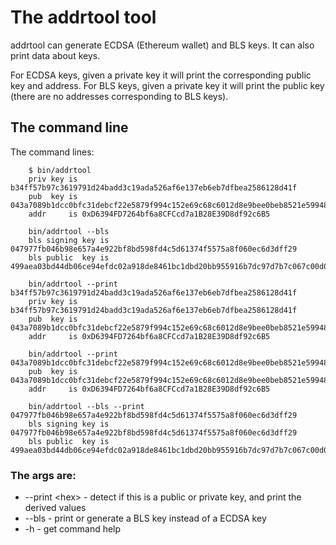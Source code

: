 # The addrtool tool

addrtool can generate ECDSA (Ethereum wallet) and BLS keys.  It can also print data about keys.

For ECDSA keys, given a private key it will print the corresponding public key and address.  For BLS 
keys, given a private key it will print the public key (there are no addresses corresponding to
BLS keys).

## The command line
The command lines:

        $ bin/addrtool
        priv key is b34ff57b97c3619791d24badd3c19ada526af6e137eb6eb7dfbea2586128d41f
        pub  key is 043a7089b1dcc0bfc31debcf22e5879f994c152e69c68c6012d8e9bee0beb8521e599483cc423c282d074019e2ac8df309d90af203ddf1de90bf2d36b77b4949d5
        addr     is 0xD6394FD7264bf6a8CFCcd7a1B28E39D8df92c6B5

        bin/addrtool --bls
        bls signing key is 047977fb046b98e657a4e922bf8bd598fd4c5d61374f5575a8f060ec6d3dff29
        bls public  key is 499aea03bd44db06ce94efdc02a918de8461bc1dbd20bb955916b7dc97d7b7c067c00d019f7cf214d7be803ac02b2f14fb5856bf1438a1f517319986ae24816c73c78be750004201c20316ac732e5f3421f067c781bb8b5f27dd02ce069b59098928cf30e10f8f9e7ad4e17549dae44c288f9c0c988a1050eb87ddf8a082f782

        bin/addrtool --print b34ff57b97c3619791d24badd3c19ada526af6e137eb6eb7dfbea2586128d41f
        priv key is b34ff57b97c3619791d24badd3c19ada526af6e137eb6eb7dfbea2586128d41f
        pub  key is 043a7089b1dcc0bfc31debcf22e5879f994c152e69c68c6012d8e9bee0beb8521e599483cc423c282d074019e2ac8df309d90af203ddf1de90bf2d36b77b4949d5
        addr     is 0xD6394FD7264bf6a8CFCcd7a1B28E39D8df92c6B5

        bin/addrtool --print 043a7089b1dcc0bfc31debcf22e5879f994c152e69c68c6012d8e9bee0beb8521e599483cc423c282d074019e2ac8df309d90af203ddf1de90bf2d36b77b4949d5
        pub  key is 043a7089b1dcc0bfc31debcf22e5879f994c152e69c68c6012d8e9bee0beb8521e599483cc423c282d074019e2ac8df309d90af203ddf1de90bf2d36b77b4949d5
        addr     is 0xD6394FD7264bf6a8CFCcd7a1B28E39D8df92c6B5

        bin/addrtool --bls --print 047977fb046b98e657a4e922bf8bd598fd4c5d61374f5575a8f060ec6d3dff29
        bls signing key is 047977fb046b98e657a4e922bf8bd598fd4c5d61374f5575a8f060ec6d3dff29
        bls public  key is 499aea03bd44db06ce94efdc02a918de8461bc1dbd20bb955916b7dc97d7b7c067c00d019f7cf214d7be803ac02b2f14fb5856bf1438a1f517319986ae24816c73c78be750004201c20316ac732e5f3421f067c781bb8b5f27dd02ce069b59098928cf30e10f8f9e7ad4e17549dae44c288f9c0c988a1050eb87ddf8a082f782

### The args are:
* --print \<hex\> - detect if this is a public or private key, and print the derived values
* --bls - print or generate a BLS key instead of a ECDSA key 
* -h - get command help
